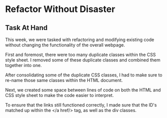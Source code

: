 # Refactor Without Disaster

## Task At Hand

This week, we were tasked with refactoring and modifying existing code without changing the functionality of the overall webpage.

First and foremost, there were too many duplicate classes within the CSS style sheet. 
I removed some of these duplicate classes and combined them together into one.

After consolidating some of the duplicate CSS classes, I had to make sure to re-name those same classes within the HTML document.

Next, we created some space between lines of code on both the HTML and CSS style sheet to make the code easier to interpret. 

To ensure that the links still functioned correctly, I made sure that the ID's matched up within the </a href/> tag, as well as the div classes. 





